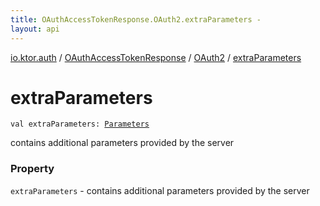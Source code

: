 ```yaml
---
title: OAuthAccessTokenResponse.OAuth2.extraParameters - 
layout: api
---
```


<div class='api-docs-breadcrumbs'><a href="../../index.html">io.ktor.auth</a> / <a href="../index.html">OAuthAccessTokenResponse</a> / <a href="index.html">OAuth2</a> / <a href="./extra-parameters.html">extraParameters</a></div>

# extraParameters

<div class="signature"><code><span class="keyword">val </span><span class="identifier">extraParameters</span><span class="symbol">: </span><a href="../../../io.ktor.http/-parameters/index.html"><span class="identifier">Parameters</span></a></code></div>

contains additional parameters provided by the server

### Property

<code>extraParameters</code> - contains additional parameters provided by the server